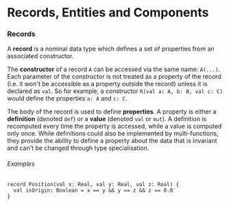 # Records, Entities and Components



### Records

A **record** is a nominal data type which defines a set of properties from an associated constructor.

The **constructor** of a record `A` can be accessed via the same name: `A(...)`. Each parameter of the constructor is not treated as a property of the record (i.e. it won't be accessible as a property outside the record) unless it is declared as `val`. So for example, a constructor `R(val a: A, b: B, val c: C)` would define the properties `a: A` and `c: C`.

The body of the record is used to define **properties**. A property is either a **definition** (denoted `def`) or a **value** (denoted `val` or `mut`). A definition is recomputed every time the property is accessed, while a value is computed only once. While definitions could also be implemented by multi-functions, they provide the ability to define a property about the data that is invariant and can't be changed through type specialisation.

###### Examples

```
record Position(val x: Real, val y: Real, val z: Real) {
  val isOrigin: Boolean = x == y && y == z && z == 0.0
}
```

